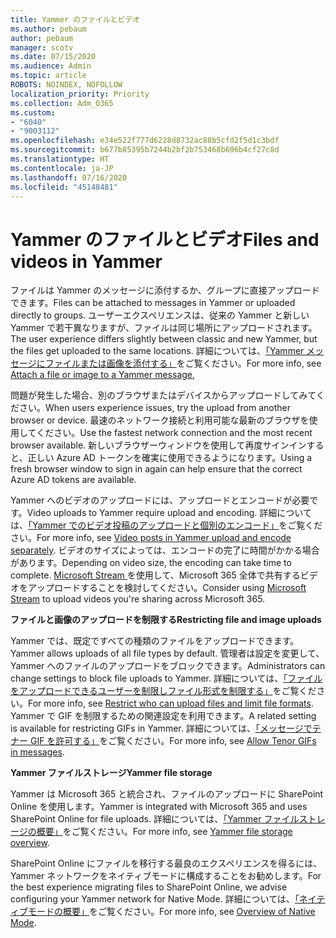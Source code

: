 ```yaml
---
title: Yammer のファイルとビデオ
ms.author: pebaum
author: pebaum
manager: scotv
ms.date: 07/15/2020
ms.audience: Admin
ms.topic: article
ROBOTS: NOINDEX, NOFOLLOW
localization_priority: Priority
ms.collection: Adm_O365
ms.custom:
- "6040"
- "9003112"
ms.openlocfilehash: e34e522f777d6228d8732ac88b5cfd2f5d1c3bdf
ms.sourcegitcommit: b677b85395b7244b2bf2b753468b696b4cf27c8d
ms.translationtype: HT
ms.contentlocale: ja-JP
ms.lasthandoff: 07/16/2020
ms.locfileid: "45148481"
---
```

# <a name="files-and-videos-in-yammer"></a><span data-ttu-id="15893-102">Yammer のファイルとビデオ</span><span class="sxs-lookup"><span data-stu-id="15893-102">Files and videos in Yammer</span></span>

<span data-ttu-id="15893-103">ファイルは Yammer のメッセージに添付するか、グループに直接アップロードできます。</span><span class="sxs-lookup"><span data-stu-id="15893-103">Files can be attached to messages in Yammer or uploaded directly to groups.</span></span> <span data-ttu-id="15893-104">ユーザーエクスペリエンスは、従来の Yammer と新しい Yammer で若干異なりますが、ファイルは同じ場所にアップロードされます。</span><span class="sxs-lookup"><span data-stu-id="15893-104">The user experience differs slightly between classic and new Yammer, but the files get uploaded to the same locations.</span></span> <span data-ttu-id="15893-105">詳細については、[「Yammer メッセージにファイルまたは画像を添付する」](https://support.microsoft.com/office/attach-a-file-or-image-to-a-yammer-message-f576d4d1-ad66-4ce4-9c43-46cf75978dbf)をご覧ください。</span><span class="sxs-lookup"><span data-stu-id="15893-105">For more info, see [Attach a file or image to a Yammer message](https://support.microsoft.com/office/attach-a-file-or-image-to-a-yammer-message-f576d4d1-ad66-4ce4-9c43-46cf75978dbf),</span></span>  

<span data-ttu-id="15893-106">問題が発生した場合、別のブラウザまたはデバイスからアップロードしてみてください。</span><span class="sxs-lookup"><span data-stu-id="15893-106">When users experience issues, try the upload from another browser or device.</span></span> <span data-ttu-id="15893-107">最速のネットワーク接続と利用可能な最新のブラウザを使用してください。</span><span class="sxs-lookup"><span data-stu-id="15893-107">Use the fastest network connection and the most recent browser available.</span></span> <span data-ttu-id="15893-108">新しいブラウザーウィンドウを使用して再度サインインすると、正しい Azure AD トークンを確実に使用できるようになります。</span><span class="sxs-lookup"><span data-stu-id="15893-108">Using a fresh browser window to sign in again can help ensure that the correct Azure AD tokens are available.</span></span>

<span data-ttu-id="15893-109">Yammer へのビデオのアップロードには、アップロードとエンコードが必要です。</span><span class="sxs-lookup"><span data-stu-id="15893-109">Video uploads to Yammer require upload and encoding.</span></span> <span data-ttu-id="15893-110">詳細については、[「Yammer でのビデオ投稿のアップロードと個別のエンコード」](https://support.microsoft.com/office/video-posts-in-yammer-upload-and-encode-separately-5b3a348e-3a0a-4c4b-95b1-eabdf245ba25)をご覧ください。</span><span class="sxs-lookup"><span data-stu-id="15893-110">For more info, see [Video posts in Yammer upload and encode separately](https://support.microsoft.com/office/video-posts-in-yammer-upload-and-encode-separately-5b3a348e-3a0a-4c4b-95b1-eabdf245ba25).</span></span> <span data-ttu-id="15893-111">ビデオのサイズによっては、エンコードの完了に時間がかかる場合があります。</span><span class="sxs-lookup"><span data-stu-id="15893-111">Depending on video size, the encoding can take time to complete.</span></span> <span data-ttu-id="15893-112">[ Microsoft Stream ](https://docs.microsoft.com/stream/overview)を使用して、Microsoft 365 全体で共有するビデオをアップロードすることを検討してください。</span><span class="sxs-lookup"><span data-stu-id="15893-112">Consider using [Microsoft Stream](https://docs.microsoft.com/stream/overview) to upload videos you're sharing across Microsoft 365.</span></span>

<span data-ttu-id="15893-113">**ファイルと画像のアップロードを制限する**</span><span class="sxs-lookup"><span data-stu-id="15893-113">**Restricting file and image uploads**</span></span>

<span data-ttu-id="15893-114">Yammer では、既定ですべての種類のファイルをアップロードできます。</span><span class="sxs-lookup"><span data-stu-id="15893-114">Yammer allows uploads of all file types by default.</span></span> <span data-ttu-id="15893-115">管理者は設定を変更して、Yammer へのファイルのアップロードをブロックできます。</span><span class="sxs-lookup"><span data-stu-id="15893-115">Administrators can change settings to block file uploads to Yammer.</span></span> <span data-ttu-id="15893-116">詳細については、[「ファイルをアップロードできるユーザーを制限しファイル形式を制限する」](https://docs.microsoft.com/yammer/configure-your-yammer-network/configure-yammer#restrict-who-can-upload-files-and-limit-file-formats)をご覧ください。</span><span class="sxs-lookup"><span data-stu-id="15893-116">For more info, see [Restrict who can upload files and limit file formats](https://docs.microsoft.com/yammer/configure-your-yammer-network/configure-yammer#restrict-who-can-upload-files-and-limit-file-formats).</span></span> <span data-ttu-id="15893-117">Yammer で GIF を制限するための関連設定を利用できます。</span><span class="sxs-lookup"><span data-stu-id="15893-117">A related setting is available for restricting GIFs in Yammer.</span></span> <span data-ttu-id="15893-118">詳細については、[「メッセージでテナー GIF を許可する」](https://docs.microsoft.com/yammer/configure-your-yammer-network/configure-yammer#allow-tenor-gifs-in-messages)をご覧ください。</span><span class="sxs-lookup"><span data-stu-id="15893-118">For more info, see [Allow Tenor GIFs in messages](https://docs.microsoft.com/yammer/configure-your-yammer-network/configure-yammer#allow-tenor-gifs-in-messages).</span></span>

<span data-ttu-id="15893-119">**Yammer ファイルストレージ**</span><span class="sxs-lookup"><span data-stu-id="15893-119">**Yammer file storage**</span></span>

<span data-ttu-id="15893-120">Yammer は Microsoft 365 と統合され、ファイルのアップロードに SharePoint Online を使用します。</span><span class="sxs-lookup"><span data-stu-id="15893-120">Yammer is integrated with Microsoft 365 and uses SharePoint Online for file uploads.</span></span> <span data-ttu-id="15893-121">詳細については、[「Yammer ファイルストレージの概要」](https://docs.microsoft.com/yammer/get-started-with-yammer/file-storage)をご覧ください。</span><span class="sxs-lookup"><span data-stu-id="15893-121">For more info, see [Yammer file storage overview](https://docs.microsoft.com/yammer/get-started-with-yammer/file-storage).</span></span> 

<span data-ttu-id="15893-122">SharePoint Online にファイルを移行する最良のエクスペリエンスを得るには、Yammer ネットワークをネイティブモードに構成することをお勧めします。</span><span class="sxs-lookup"><span data-stu-id="15893-122">For the best experience migrating files to SharePoint Online, we advise configuring your Yammer network for Native Mode.</span></span> <span data-ttu-id="15893-123">詳細については、[「ネイティブモードの概要」](https://docs.microsoft.com/yammer/configure-your-yammer-network/overview-native-mode)をご覧ください。</span><span class="sxs-lookup"><span data-stu-id="15893-123">For more info, see [Overview of Native Mode](https://docs.microsoft.com/yammer/configure-your-yammer-network/overview-native-mode).</span></span> 